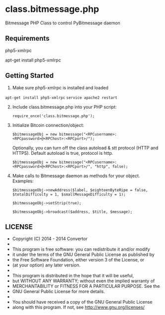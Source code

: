 class.bitmessage.php
====================

Bitmessage PHP Class to control PyBitmessage daemon

Requirements
---------------
php5-xmlrpc

apt-get install php5-xmlrpc

Getting Started
---------------
1. Make sure php5-xmlrpc is installed and loaded
    
  `apt-get install php5-xmlrpc`
  `service apache2 restart`

2. Include class.bitmessage.php into your PHP script:

	`require_once('class.bitmessage.php');`
    
3. Initialize Bitcoin connection/object:

	`$bitmessageObj = new bitmessage("<RPCusername>:<RPCpassword>@<RPChost>:<RPCport>/");`

	Optionally, you can turn off the class autoload & stt protocol (HTTP and HTTPS). Default autoload is true, protocol is http.

	`$bitmessageObj = new bitmessage("<RPCusername>:<RPCpassword>@<RPChost>:<RPCport>/", "http", false);`
    
4. Make calls to Bitmessage daemon as methods for your object. Examples:

    `$bitmessageObj->newAddress($label, $eighteenByteRipe = false, $totalDifficulty = 1, $smallMessageDifficulty = 1);`
    
    `$bitmessageObj->setStrip(true);`
    
    `$bitmessageObj->broadcast($address, $title, $message);`


LICENSE
---------------
 *  Copyright (C) 2014 - 2014  Convertor
 *
 *  This program is free software: you can redistribute it and/or modify
 *  it under the terms of the GNU General Public License as published by
 *  the Free Software Foundation, either version 3 of the License, or
 *  (at your option) any later version.
 * 
 *  This program is distributed in the hope that it will be useful,
 *  but WITHOUT ANY WARRANTY; without even the implied warranty of
 *  MERCHANTABILITY or FITNESS FOR A PARTICULAR PURPOSE.  See the
 *  GNU General Public License for more details.
 * 
 *  You should have received a copy of the GNU General Public License
 *  along with this program.  If not, see <http://www.gnu.org/licenses/>
